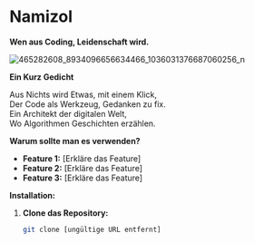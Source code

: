 # Namizol 

**Wen aus Coding, Leidenschaft wird.**

![465282608_8934096656634466_1036031376687060256_n](https://github.com/user-attachments/assets/44c8be18-b6e6-4abb-abf9-c5c90900f659)



**Ein Kurz Gedicht**

Aus Nichts wird Etwas, mit einem Klick, <br>
Der Code als Werkzeug, Gedanken zu fix.<br>
Ein Architekt der digitalen Welt,<br>
Wo Algorithmen Geschichten erzählen.<br>

**Warum sollte man es verwenden?**

* **Feature 1:** [Erkläre das Feature]
* **Feature 2:** [Erkläre das Feature]
* **Feature 3:** [Erkläre das Feature]

**Installation:**

1. **Clone das Repository:**
   ```bash
   git clone [ungültige URL entfernt]
